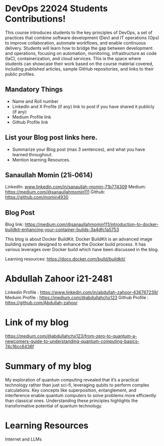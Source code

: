 # DevOps 22024 Students Contributions! 

This course introduces students to the key principles of DevOps, a set of practices that combine software development (Dev) and IT operations (Ops) to improve collaboration, automate workflows, and enable continuous delivery. Students will learn how to bridge the gap between development and operations, focusing on automation, monitoring, infrastructure as code (IaC), containerization, and cloud services. This is the space where students can showcase their work based on the course material covered, including published articles, sample GitHub repositories, and links to their public profiles.

## Mandatory Things
- Name and Roll number
- LinkedIn and X Profile (if any) link to post if you have shared it publicly (if any)
- Medium Profile link
- Github Profile link

## List your Blog post links here.
- Summarize your Blog post (max 3 sentences), and what you have learned throughout.
- Mention learning Resources. 

## Sanaullah Momin (21i-0614)

LinkedIn: www.linkedin.com/in/sanaullah-momin-71b774309
Medium: https://medium.com/@sanaullahmomin111
Github: https://github.com/momin4930

## Blog Post
Blog link: https://medium.com/@sanaullahmomin111/introduction-to-docker-buildkit-enhancing-your-container-builds-3a4dfc1a5753

This blog is about Docker BuildKit. Docker BuildKit is an advanced image building system designed to enhance the Docker build process. It has various leverages over Docker build which have been discussed in the blog.

Learning resources: https://docs.docker.com/build/buildkit/


# Abdullah Zahoor i21-2481
Linkedin Profile : https://www.linkedin.com/in/abdullah-zahoor-436767239/ Meduim Profile : https://medium.com/@abdullahchx123 Github Profile : https://github.com/Abdullah-zahoor

# Link of my blog
https://medium.com/@abdullahchx123/from-zero-to-quantum-a-newcomers-guide-to-understanding-quantum-computing-basics-74c16cc6436f

# Summary of my blog 
My exploration of quantum computing revealed that it’s a practical technology rather than just sci-fi, leveraging qubits to perform complex calculations. Key concepts like superposition, entanglement, and interference enable quantum computers to solve problems more efficiently than classical ones. Understanding these principles highlights the transformative potential of quantum technology.

# Learning Resources 
Internet and LLMs
